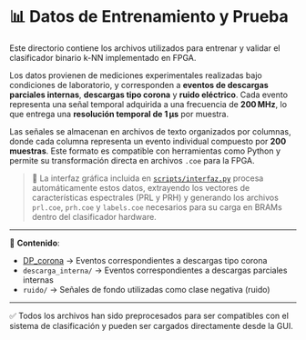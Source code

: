 
# 📊 Datos de Entrenamiento y Prueba

Este directorio contiene los archivos utilizados para entrenar y validar el clasificador binario k-NN implementado en FPGA.

Los datos provienen de mediciones experimentales realizadas bajo condiciones de laboratorio, y corresponden a **eventos de descargas parciales internas**, **descargas tipo corona** y **ruido eléctrico**. Cada evento representa una señal temporal adquirida a una frecuencia de **200 MHz**, lo que entrega una **resolución temporal de 1 μs** por muestra.

Las señales se almacenan en archivos de texto organizados por columnas, donde cada columna representa un evento individual compuesto por **200 muestras**. Este formato es compatible con herramientas como Python y permite su transformación directa en archivos `.coe` para la FPGA.

> 🧠 La interfaz gráfica incluida en [`scripts/interfaz.py`](../scripts/interfaz.py) procesa automáticamente estos datos, extrayendo los vectores de características espectrales (PRL y PRH) y generando los archivos `prl.coe`, `prh.coe` y `labels.coe` necesarios para su carga en BRAMs dentro del clasificador hardware.

---

📁 **Contenido**:

- [DP_corona](base_de_datos/ferrita_DP_corona) → Eventos correspondientes a descargas tipo corona  
- `descarga_interna/` → Eventos correspondientes a descargas parciales internas  
- `ruido/` → Señales de fondo utilizadas como clase negativa (ruido)

---

✅ Todos los archivos han sido preprocesados para ser compatibles con el sistema de clasificación y pueden ser cargados directamente desde la GUI.
